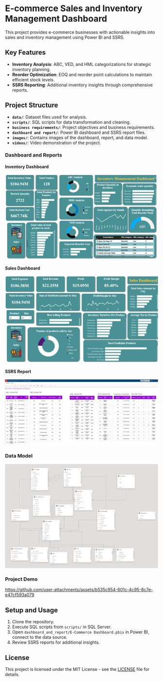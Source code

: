 # E-commerce Sales and Inventory Management Dashboard

This project provides e-commerce businesses with actionable insights into sales and inventory management using Power BI and SSRS.

## Key Features

- **Inventory Analysis**: ABC, VED, and HML categorizations for strategic inventory planning.
- **Reorder Optimization**: EOQ and reorder point calculations to maintain efficient stock levels.
- **SSRS Reporting**: Additional inventory insights through comprehensive reports.

## Project Structure

- **`data/`**: Dataset files used for analysis.
- **`scripts/`**: SQL scripts for data transformation and cleaning.
- **`business requirements/`**: Project objectives and business requirements.
- **`dashboard and report/`**: Power BI dashboard and SSRS report files.
- **`images/`**: Contains images of the dashboard, report, and data model.
- **`videos/`**: Video demonstration of the project.

### Dashboard and Reports
#### Inventory Dashboard
![Inventory Dashboard Preview](images/Inventory_Dashboard.png)
#### Sales Dashboard
![Sales Dashboard Preview](images/Sales_Dashboard.png)
#### SSRS Report
![SSRS Report](images/SSRS_Report.png)

### Data Model
![Data Model](images/Data_Model.png)

### Project Demo

https://github.com/user-attachments/assets/b535c954-601c-4c95-8c7e-e47cf593a079


## Setup and Usage

1. Clone the repository.
2. Execute SQL scripts from `scripts/` in SQL Server.
3. Open `dashboard_and_report/E-Commerce Dashboard.pbix` in Power BI, connect to the data source.
4. Review SSRS reports for additional insights.

## License

This project is licensed under the MIT License - see the [LICENSE](LICENSE) file for details.
